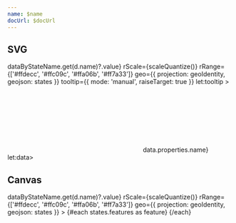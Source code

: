 ```yaml
---
name: $name
docUrl: $docUrl
---
```


<script lang="ts">
	import { index } from 'd3-array';
	import { scaleQuantize } from 'd3-scale';
	import { geoIdentity } from 'd3-geo';
	import { feature } from 'topojson-client';

	import Preview from '$lib/docs/Preview.svelte';
	import Chart, { Canvas, Svg } from '$lib/components/Chart.svelte';
	import GeoPath from '$lib/components/GeoPath.svelte';
	import Tooltip from '$lib/components/Tooltip.svelte';
	import TooltipItem from '$lib/components/TooltipItem.svelte';

	import statesData from '../data/geo/us-states-data.json';

	export let data;

	const states = feature(data.geojson, data.geojson.objects.states);
	const counties = feature(data.geojson, data.geojson.objects.counties);

	const dataByStateName = index(statesData, (d) => d.name);
</script>

## SVG

<Preview>
	<div class="h-[600px]">
		<Chart
			data={statesData}
			r={(d) => dataByStateName.get(d.name)?.value}
			rScale={scaleQuantize()}
			rRange={['#ffdecc', '#ffc09c', '#ffa06b', '#ff7a33']}
			geo={{
				projection: geoIdentity,
				geojson: states
			}}
			tooltip={{ mode: 'manual', raiseTarget: true }}
			let:tooltip
		>
			<Svg>
				<g>
					{#each states.features as feature}
						<GeoPath geojson={feature} {tooltip} fillScale={{ name: feature.properties.name }} class="hover:stroke-red-500 hover:stroke-2" />
					{/each}
				</g>
				<g>
					{#each counties.features as feature}
						<GeoPath geojson={feature} class="fill-none stroke-black/10 pointer-events-none" />
					{/each}
				</g>
			</Svg>
			<Tooltip header={(data) => data.properties.name} let:data>
				<TooltipItem
					label="value"
					value={dataByStateName.get(data.properties.name)?.value}
					format="currency"
				/>
			</Tooltip>
		</Chart>
	</div>
</Preview>

## Canvas

<Preview>
	<div class="h-[600px]">
		<Chart
			data={statesData}
			r={(d) => dataByStateName.get(d.name)?.value}
			rScale={scaleQuantize()}
			rRange={['#ffdecc', '#ffc09c', '#ffa06b', '#ff7a33']}
			geo={{
				projection: geoIdentity,
				geojson: states
			}}
		>
			{#each states.features as feature}
				<Canvas>
					<GeoPath geojson={feature} fillScale={{ name: feature.properties.name }} />
				</Canvas>
			{/each}
			<Canvas>
				<GeoPath geojson={counties} stroke="rgba(0,0,0,.1)" />
			</Canvas>
		</Chart>
	</div>
</Preview>
